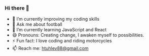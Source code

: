 ### Hi there 👋



- 🔭 I’m currently improving my coding skills
- 💬 Ask me about football
- 🌱 I’m currently learning JavaScript and React
- 😄 Pronouns: Creating change, I awaken myself to possibilities.
- ⚡ Fun fact: I love coding and riding motorcycles
- 📫 Reach me: htuhlev88@gmail.com
